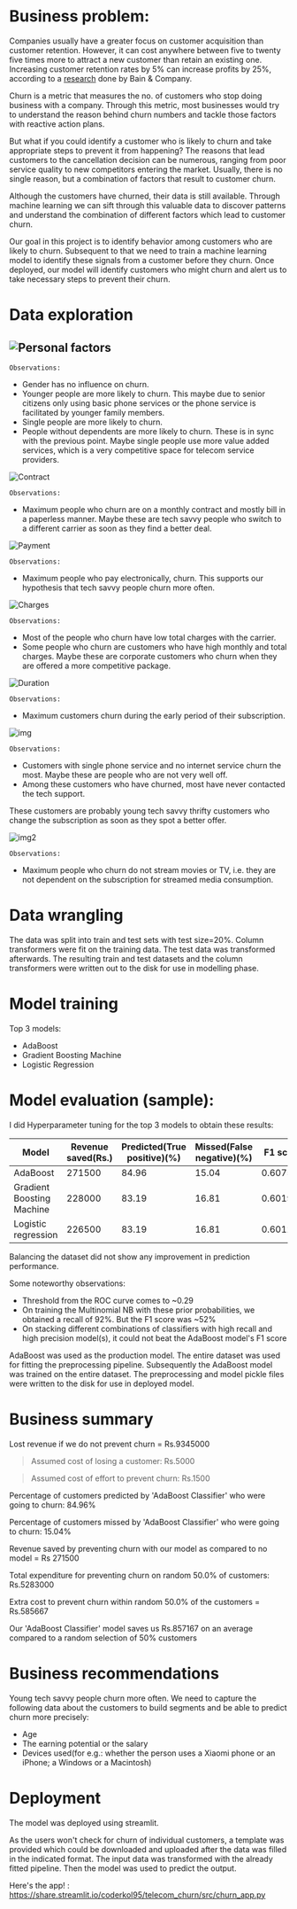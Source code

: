 # Business problem:

Companies usually have a greater focus on customer acquisition than customer retention. However, it can cost anywhere between five to twenty five times more to attract a new customer than retain an existing one. Increasing customer retention rates by 5% can increase profits by 25%, according to a [research](https://hbr.org/2014/10/the-value-of-keeping-the-right-customers) done by Bain & Company.  

Churn is a metric that measures the no. of customers who stop doing business with a company. Through this metric, most businesses would try to understand the reason behind churn numbers and tackle those factors with reactive action plans.

But what if you could identify a customer who is likely to churn and take appropriate steps to prevent it from happening? The reasons that lead customers to the cancellation decision can be numerous, ranging from poor service quality to new competitors entering the market. Usually, there is no single reason, but a combination of factors that result to customer churn.

Although the customers have churned, their data is still available. Through machine learning we can sift through this valuable data to discover patterns and understand the combination of different factors which lead to customer churn.

Our goal in this project is to identify behavior among customers who are likely to churn. Subsequent to that we need to train a machine learning model to identify these signals from a customer before they churn. Once deployed, our model will identify customers who might churn and alert us to take necessary steps to prevent their churn.


# Data exploration

## ![Personal factors](https://i.ibb.co/5LqNr02/personal-factors.png)

`Observations:`

* Gender has no influence on churn.
* Younger people are more likely to churn. This maybe due to senior citizens only using basic phone services or the phone service is facilitated by younger family members.
* Single people are more likely to churn.
* People without dependents are more likely to churn. These is in sync with the previous point. Maybe single people use more value added services, which is a very competitive space for telecom service providers.

![Contract](https://i.ibb.co/TkpT2bZ/contract.png)

`Observations:`

* Maximum people who churn are on a monthly contract and mostly bill in a paperless manner. Maybe these are tech savvy people who switch to a different carrier as soon as they find a better deal.

![Payment](https://i.ibb.co/r3509PR/payment.png)

`Observations:`

* Maximum people who pay electronically, churn. This supports our hypothesis that tech savvy people churn more often.

![Charges](https://i.ibb.co/80yXBzg/charges.png)

`Observations:`

* Most of the people who churn have low total charges with the carrier.
* Some people who churn are customers who have high monthly and total charges. Maybe these are corporate customers who churn when they are offered a more competitive package.

![Duration](https://i.ibb.co/V9fyTpv/duration.png)

`Observations:`

* Maximum customers churn during the early period of their subscription.

![img](https://i.ibb.co/y035fv3/img.png)

`Observations:`

* Customers with single phone service and no internet service churn the most. Maybe these are people who are not very well off.
* Among these customers who have churned, most have never contacted the tech support.

These customers are probably young tech savvy thrifty customers who change the subscription as soon as they spot a better offer.

![img2](https://i.ibb.co/wYgTP67/img2.png)

`Observations:`

* Maximum people who churn do not stream movies or TV, i.e. they are not dependent on the subscription for streamed media consumption.

# Data wrangling

The data was split into train and test sets with test size=20%. Column transformers were fit on the training data. The test data was transformed afterwards. The resulting train and test datasets and the column transformers were written out to the disk for use in modelling phase.


# Model training

Top 3 models:
* AdaBoost
* Gradient Boosting Machine
* Logistic Regression

# Model evaluation (sample):

I did Hyperparameter tuning for the top 3 models to obtain these results:

Model|	Revenue saved(Rs.)|	Predicted(True positive)(%)|	Missed(False negative)(%)|	F1 score|	ROC_AUC|
-----|---------------|--------------------------|-----------------------|---------|--------------|
AdaBoost|	271500|	84.96|	15.04|	0.607595|	0.774779|
Gradient Boosting Machine|	228000|	83.19|	16.81|	0.601921|	0.768266|
Logistic regression|	226500|	83.19|	16.81|	0.601279|	0.767798|

Balancing the dataset did not show any improvement in prediction performance. 

Some noteworthy observations:

* Threshold from the ROC curve comes to ~0.29
* On training the Multinomial NB with these prior probabilities, we obtained a recall of 92%. But the F1 score was ~52%
* On stacking different combinations of classifiers with high recall and high precision model(s), it could not beat the AdaBoost model's  F1 score

AdaBoost was used as the production model. The entire dataset was used for fitting the preprocessing pipeline. Subsequently the AdaBoost model was trained on the entire dataset. The preprocessing and model pickle files were written to the disk for use in deployed model.


# Business summary

Lost revenue if we do not prevent churn = Rs.9345000 

>Assumed cost of losing a customer: Rs.5000 

>Assumed cost of effort to prevent churn: Rs.1500 



Percentage of customers predicted by 'AdaBoost Classifier' who were going to churn: 84.96%

Percentage of customers missed by 'AdaBoost Classifier' who were going to churn: 15.04%

Revenue saved by preventing churn with our model as compared to no model = Rs 271500



Total expenditure for preventing churn on random 50.0% of customers: Rs.5283000

Extra cost to prevent churn within random 50.0% of the customers = Rs.585667

Our 'AdaBoost Classifier' model saves us Rs.857167 on an average compared to a random selection of 50% customers


# Business recommendations

Young tech savvy people churn more often. We need to capture the following data about the customers to build segments and be able to predict churn more precisely:

* Age
* The earning potential or the salary
* Devices used(for e.g.: whether the person uses a Xiaomi phone or an iPhone; a Windows or a Macintosh)
  

# Deployment

The model was deployed using streamlit.

As the users won't check for churn of individual customers, a template was provided which could be downloaded and uploaded after the data was filled in the indicated format. The input data was transformed with the already fitted pipeline. Then the model was used to predict the output.

Here's the app! : https://share.streamlit.io/coderkol95/telecom_churn/src/churn_app.py
